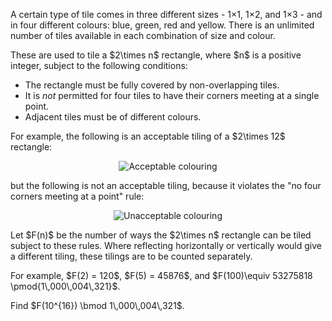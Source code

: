 <p>A certain type of tile comes in three different sizes - 1×1, 1×2, and 1×3 - and in four different colours: blue, green, red and yellow. There is an unlimited number of tiles available in each combination of size and colour.</p>

<p>These are used to tile a $2\times n$ rectangle, where $n$ is a positive integer, subject to the following conditions:</p>
<ul>
<li>The rectangle must be fully covered by non-overlapping tiles.</li>
<li>It is <i>not</i> permitted for four tiles to have their corners meeting at a single point.</li>
<li>Adjacent tiles must be of different colours.</li>
</ul>

<p>For example, the following is an acceptable tiling of a $2\times 12$ rectangle:</p>

<div style="text-align:center;">
<img src="project/images/p670_strip_acceptable.png" alt="Acceptable colouring" />
</div>

<p>but the following is not an acceptable tiling, because it violates the "no four corners meeting at a point" rule:</p>

<div style="text-align:center;">
<img src="project/images/p670_strip_unacceptable.png" alt="Unacceptable colouring" />
</div>

<p>Let $F(n)$ be the number of ways the $2\times n$ rectangle can be tiled subject to these rules. Where reflecting horizontally or vertically would give a different tiling, these tilings are to be counted separately.</p>

<p>For example, $F(2) = 120$, $F(5) = 45876$, and $F(100)\equiv 53275818 \pmod{1\,000\,004\,321}$.</p>
<p>Find $F(10^{16}) \bmod 1\,000\,004\,321$.</p>


